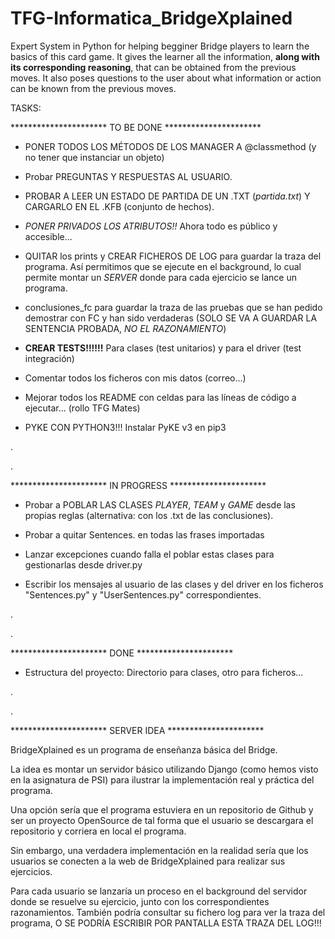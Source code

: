 # TFG-Informatica_BridgeXplained
Expert System in Python for helping begginer Bridge players to learn the basics of this card game. It gives the learner all the information, **along with its corresponding reasoning**, that can be obtained from the previous moves. It also poses questions to the user about what information or action can be known from the previous moves.


TASKS:


********************** TO BE DONE **********************

-	PONER TODOS LOS MÉTODOS DE LOS MANAGER A @classmethod (y no tener que instanciar un objeto)

-	Probar PREGUNTAS Y RESPUESTAS AL USUARIO.

-	PROBAR A LEER UN ESTADO DE PARTIDA DE UN .TXT (*partida.txt*) Y CARGARLO EN EL .KFB (conjunto de hechos).

-	*PONER PRIVADOS LOS ATRIBUTOS!!* Ahora todo es público y accesible...

-	QUITAR los prints y CREAR FICHEROS DE LOG para guardar la traza del programa. Así permitimos que se ejecute en el background, lo cual permite montar un *SERVER* donde para cada ejercicio se lance un programa.

-	conclusiones_fc para guardar la traza de las pruebas que se han pedido demostrar con FC y han sido verdaderas (SOLO SE VA A GUARDAR LA SENTENCIA PROBADA, *NO EL RAZONAMIENTO*)

-	**CREAR TESTS!!!!!!** Para clases (test unitarios) y para el driver (test integración)

-	Comentar todos los ficheros con mis datos (correo...)

-	Mejorar todos los README con celdas para las líneas de código a ejecutar... (rollo TFG Mates)

-	PYKE CON PYTHON3!!! Instalar PyKE v3 en pip3

.

.

********************** IN PROGRESS **********************

-	Probar a POBLAR LAS CLASES *PLAYER*, *TEAM* y *GAME* desde las propias reglas (alternativa: con los .txt de las conclusiones).

-	Probar a quitar Sentences. en todas las frases importadas

- Lanzar excepciones cuando falla el poblar estas clases para gestionarlas desde driver.py

- Escribir los mensajes al usuario de las clases y del driver en los ficheros "Sentences.py" y "UserSentences.py" correspondientes.

.

.

********************** DONE **********************

-	Estructura del proyecto: Directorio para clases, otro para ficheros...

.

.

********************** SERVER IDEA **********************

BridgeXplained es un programa de enseñanza básica del Bridge.

La idea es montar un servidor básico utilizando Django (como hemos visto en la asignatura de PSI) para ilustrar la implementación real y práctica del programa.

Una opción sería que el programa estuviera en un repositorio de Github y ser un proyecto OpenSource de tal forma que el usuario se descargara el repositorio y corriera en local el programa.

Sin embargo, una verdadera implementación en la realidad sería que los usuarios se conecten a la web de BridgeXplained para realizar sus ejercicios.

Para cada usuario se lanzaría un proceso en el background del servidor donde se resuelve su ejercicio, junto con los correspondientes razonamientos. También podría consultar su fichero log para ver la traza del programa, O SE PODRÍA ESCRIBIR POR PANTALLA ESTA TRAZA DEL LOG!!!
